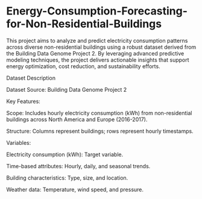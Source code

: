 # Energy-Consumption-Forecasting-for-Non-Residential-Buildings

This project aims to analyze and predict electricity consumption patterns across diverse non-residential buildings using a robust dataset derived from the Building Data Genome Project 2. By leveraging advanced predictive modeling techniques, the project delivers actionable insights that support energy optimization, cost reduction, and sustainability efforts.

Dataset Description

Dataset Source: Building Data Genome Project 2

Key Features:

Scope: Includes hourly electricity consumption (kWh) from non-residential buildings across North America and Europe (2016-2017).

Structure: Columns represent buildings; rows represent hourly timestamps.

Variables:

Electricity consumption (kWh): Target variable.

Time-based attributes: Hourly, daily, and seasonal trends.

Building characteristics: Type, size, and location.

Weather data: Temperature, wind speed, and pressure.
